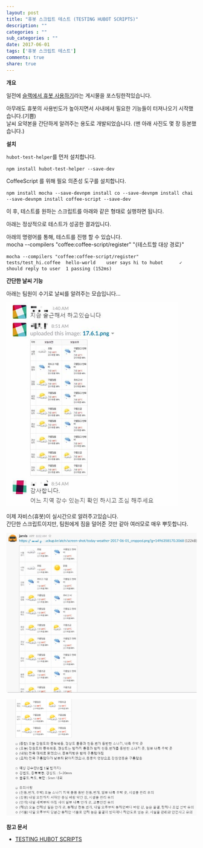 ```yaml
---
layout: post
title: "휴봇 스크립트 테스트 (TESTING HUBOT SCRIPTS)"
description: ""
categories : ""
sub_categories : ""
date: 2017-06-01
tags: ['휴봇 스크립트 테스트']
comments: true
share: true
---
```


**개요**  
  

일전에 [슬랙에서 휴봇 사용하기](http://blog.hax0r.info/744)라는 게시물을 포스팅한적있습니다.

아무래도 휴봇의 사용빈도가 높아지면서 사내에서 필요한 기능들이 터져나오기 시작했습니다.(기쁨)  
날씨 요약본을 간단하게 알려주는 용도로 개발되었습니다. (맨 아래 사진도 몇 장 등본했습니다.)  
  

  

**설치**

  

`hubot-test-helper`를 먼저 설치합니다.

  

    npm install hubot-test-helper --save-dev

  

CoffeeScript 를 위해 필요 의존성 도구를 설치합니다.

  

    npm install mocha --save-devnpm install co --save-devnpm install chai --save-devnpm install coffee-script --save-dev

  

  

이 후, 테스트를 원하는 스크립트를 아래와 같은 형태로 실행하면 됩니다.

아래는 정상적으로 테스트가 성공한 결과입니다.  
  
아래의 명령어를 통해, 테스트를 진행 할 수 있습니다.  
mocha --compilers "coffee:coffee-script/register" "{테스트할 대상 경로}"

  

    mocha --compilers "coffee:coffee-script/register" tests/test_hi.coffee  hello-world    user says hi to hubot      ✓ should reply to user  1 passing (152ms)

  

  

  
**간단한 날씨 기능**

  

아래는 팀원이 수기로 날씨를 알려주는 모습입니다...

  

  

![](/assets/images/posts/758/274DD8395930D26533A103.JPEG)

  

  

  

이제 자비스(휴봇)이 실시간으로 알려주고있습니다.  
간단한 스크립트이지만, 팀원에게 짐을 덜어준 것만 같아 여러모로 매우 뿌듯합니다.

  

![](/assets/images/posts/758/2328A3375930D387075462.JPEG)

  

![](/assets/images/posts/758/210AC6375930D387258D96.PNG)

  

  

**참고 문서**

  

  * [TESTING HUBOT SCRIPTS](http://leapfrogonline.io/articles/2015-11-09-testing-hubot-scripts/)


